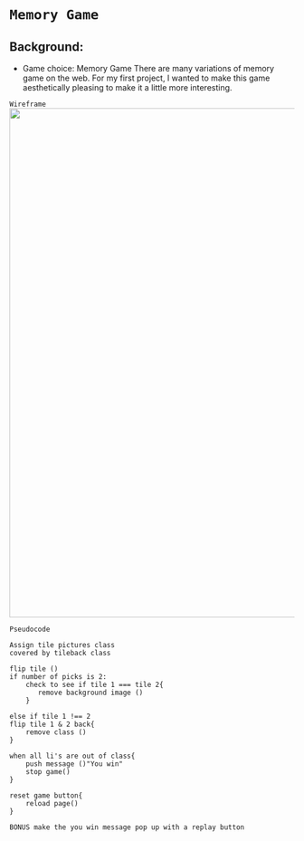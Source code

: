 # `Memory Game`
## Background:
- Game choice: Memory Game
There are many variations of memory game on the web. For my first project, I wanted to make this game aesthetically pleasing to make it a little more interesting.

`Wireframe`
<img src="https://i.imgur.com/SwasZxI.png" width="900">

`Pseudocode`
```
Assign tile pictures class
covered by tileback class

flip tile ()
if number of picks is 2:
    check to see if tile 1 === tile 2{
       remove background image ()
    }

else if tile 1 !== 2
flip tile 1 & 2 back{
    remove class ()
}

when all li's are out of class{
    push message ()"You win"
    stop game()
}

reset game button{
    reload page()
}

BONUS make the you win message pop up with a replay button

```
